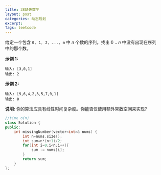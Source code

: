 ```yaml
---
title: 38缺失数字
layout: post
categories: 动态规划
excerpt: 
Tags: leetcode
---
```


给定一个包含 `0, 1, 2, ..., n` 中 *n* 个数的序列，找出 0 .. *n* 中没有出现在序列中的那个数。

**示例 1:**

```
输入: [3,0,1]
输出: 2
```

**示例 2:**

```
输入: [9,6,4,2,3,5,7,0,1]
输出: 8
```

**说明:**
你的算法应具有线性时间复杂度。你能否仅使用额外常数空间来实现?

```c++
//time o(n)
class Solution {
public:
    int missingNumber(vector<int>& nums) {
        int n=nums.size();
        int sum=n*(n+1)/2;
        for(int i=0;i<n;i++){
        	sum -= nums[i];
        }
        return sum;
    }
};
```

